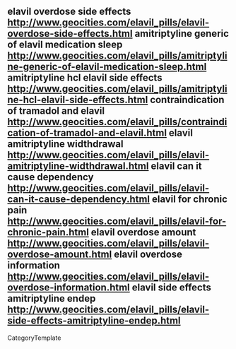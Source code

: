 elavil overdose side effects  http://www.geocities.com/elavil_pills/elavil-overdose-side-effects.html
amitriptyline generic of elavil medication sleep  http://www.geocities.com/elavil_pills/amitriptyline-generic-of-elavil-medication-sleep.html
amitriptyline hcl elavil side effects  http://www.geocities.com/elavil_pills/amitriptyline-hcl-elavil-side-effects.html
contraindication of tramadol and elavil  http://www.geocities.com/elavil_pills/contraindication-of-tramadol-and-elavil.html
elavil amitriptyline widthdrawal  http://www.geocities.com/elavil_pills/elavil-amitriptyline-widthdrawal.html
elavil can it cause dependency  http://www.geocities.com/elavil_pills/elavil-can-it-cause-dependency.html
elavil for chronic pain  http://www.geocities.com/elavil_pills/elavil-for-chronic-pain.html
elavil overdose amount  http://www.geocities.com/elavil_pills/elavil-overdose-amount.html
elavil overdose information  http://www.geocities.com/elavil_pills/elavil-overdose-information.html
elavil side effects amitriptyline endep  http://www.geocities.com/elavil_pills/elavil-side-effects-amitriptyline-endep.html
----
CategoryTemplate
